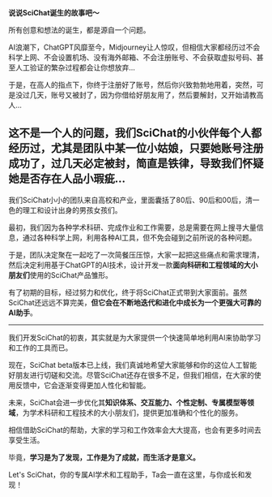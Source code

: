**说说SciChat诞生的故事吧～**

所有创意和想法的诞生，都是源自一个问题。

AI浪潮下，ChatGPT风靡至今，Midjourney让人惊叹，但相信大家都经历过不会科学上网、不会设置机场、没有海外邮箱、不会注册账号、不会获取虚拟号码、甚至人工验证的繁杂过程都会让你想放弃...

于是，在高人的指点下，你终于注册好了账号，然后你兴致勃勃地用着，突然，可是没过几天，账号又被封了，因为你借给好朋友用了，然后要解封，又开始请教高人...

这不是一个人的问题，我们SciChat的小伙伴每个人都经历过，尤其是团队中某一位小姑娘，只要她账号注册成功了，过几天必定被封，简直是铁律，导致我们怀疑她是否存在人品小瑕疵...
---
我们SciChat小小的团队来自高校和产业，里面囊括了80后、90后和00后，清一色的理工和设计出身的男孩女孩们。

最初，我们因为各种学术科研、完成作业和工作需要，总是需要在网上搜寻大量信息，通过各种科学上网，利用各种AI工具，但不免会碰到之前所说的各种问题。

于是，团队决定聚在一起吃了一次简餐压压惊，大家一起把这些痛点和需求理清，然后决定利用基于ChatGPT的AI技术，设计开发一款**面向科研和工程领域的大小朋友们**使用的SciChat产品雏形。

有了初期的目标，经过努力和优化，终于将SciChat正式带到大家面前。虽然SciChat还远远不算完美，**但它会在不断地迭代和进化中成长为一个更强大可靠的AI助手**。

---

我们开发SciChat的初衷，其实就是为大家提供一个快速简单地利用AI来协助学习和工作的工具而已。

现在，SciChat beta版本已上线，我们真诚地希望大家能够和你的这位人工智能好朋友进行切磋和交流。尽管SciChat还存在很多不足，但我们相信，在大家的使用反馈中，它会逐渐变得更加人性化和智能。

未来，SciChat会进一步优化其**知识体系、交互能力、个性定制、专属模型等领域**，为学术科研和工程技术的大小朋友们，提供更加准确和个性化的服务。

相信借助SciChat的帮助，大家的学习和工作效率会大大提高，也会有更多时间去享受生活。

毕竟，**学习是为了发现，工作是为了成就，而生活才是意义。**

Let's SciChat，你的专属AI学术和工程助手，Ta会一直在这里，与你成长和发现！
